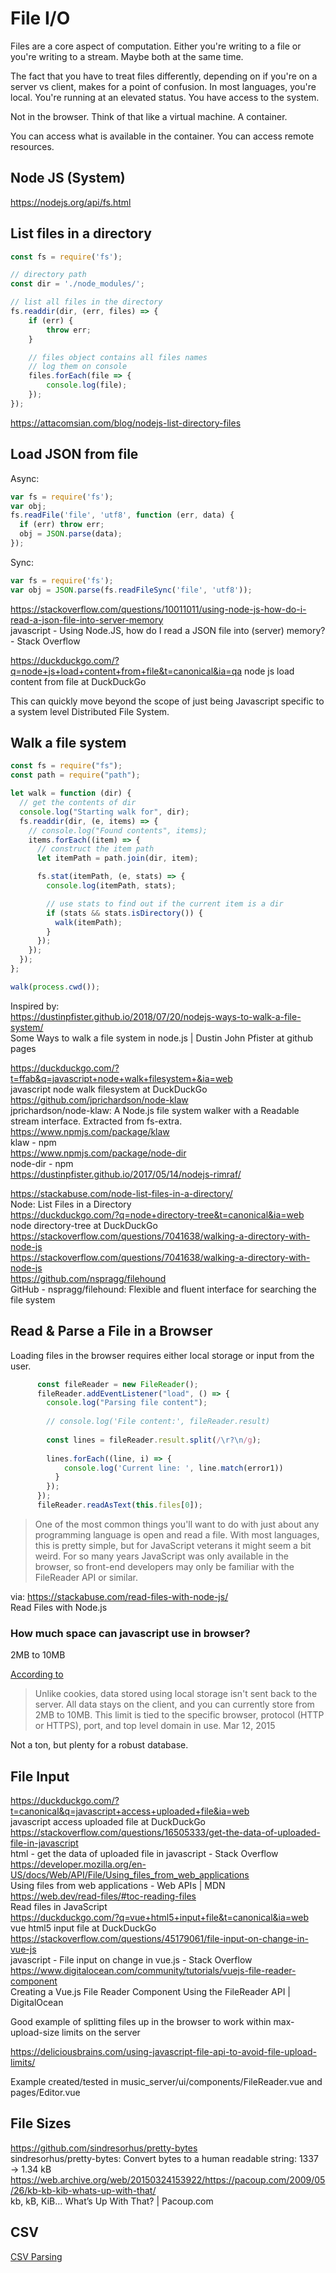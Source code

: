 # File I/O

Files are a core aspect of computation. Either you're writing to a file or you're writing to a stream. Maybe both at the same time. 

The fact that you have to treat files differently, depending on if you're on a server vs client, makes for a point of confusion. In most languages, you're local. You're running at an elevated status. You have access to the system. 

Not in the browser. Think of that like a virtual machine. A container.

You can access what is available in the container. You can access remote resources.

## Node JS (System)

https://nodejs.org/api/fs.html

## List files in a directory

```js
const fs = require('fs');

// directory path
const dir = './node_modules/';

// list all files in the directory
fs.readdir(dir, (err, files) => {
    if (err) {
        throw err;
    }

    // files object contains all files names
    // log them on console
    files.forEach(file => {
        console.log(file);
    });
});
```

https://attacomsian.com/blog/nodejs-list-directory-files

## Load JSON from file

Async:

```js
var fs = require('fs');
var obj;
fs.readFile('file', 'utf8', function (err, data) {
  if (err) throw err;
  obj = JSON.parse(data);
});
```

Sync:

```js
var fs = require('fs');
var obj = JSON.parse(fs.readFileSync('file', 'utf8'));
```

https://stackoverflow.com/questions/10011011/using-node-js-how-do-i-read-a-json-file-into-server-memory  
javascript - Using Node.JS, how do I read a JSON file into (server) memory? - Stack Overflow  


https://duckduckgo.com/?q=node+js+load+content+from+file&t=canonical&ia=qa
node js load content from file at DuckDuckGo

This can quickly move beyond the scope of just being Javascript specific to a system level Distributed File System.

## Walk a file system

```js
const fs = require("fs");
const path = require("path");

let walk = function (dir) {
  // get the contents of dir
  console.log("Starting walk for", dir);
  fs.readdir(dir, (e, items) => {
    // console.log("Found contents", items);
    items.forEach((item) => {
      // construct the item path
      let itemPath = path.join(dir, item);

      fs.stat(itemPath, (e, stats) => {
        console.log(itemPath, stats);

        // use stats to find out if the current item is a dir
        if (stats && stats.isDirectory()) {
          walk(itemPath);
        }
      });
    });
  });
};

walk(process.cwd());


```

Inspired by:  
https://dustinpfister.github.io/2018/07/20/nodejs-ways-to-walk-a-file-system/  
Some Ways to walk a file system in node.js | Dustin John Pfister at github pages  

https://duckduckgo.com/?t=ffab&q=javascript+node+walk+filesystem+&ia=web  
javascript node walk filesystem at DuckDuckGo  
https://github.com/jprichardson/node-klaw  
jprichardson/node-klaw: A Node.js file system walker with a Readable stream interface. Extracted from fs-extra.  
https://www.npmjs.com/package/klaw  
klaw - npm  
https://www.npmjs.com/package/node-dir  
node-dir - npm  
https://dustinpfister.github.io/2017/05/14/nodejs-rimraf/  

https://stackabuse.com/node-list-files-in-a-directory/  
Node: List Files in a Directory  
https://duckduckgo.com/?q=node+directory-tree&t=canonical&ia=web  
node directory-tree at DuckDuckGo  
https://stackoverflow.com/questions/7041638/walking-a-directory-with-node-js  
https://stackoverflow.com/questions/7041638/walking-a-directory-with-node-js  
https://github.com/nspragg/filehound  
GitHub - nspragg/filehound: Flexible and fluent interface for searching the file system  


## Read & Parse a File in a Browser

Loading files in the browser requires either local storage or input from the user. 

```js
      const fileReader = new FileReader();
      fileReader.addEventListener("load", () => {
        console.log("Parsing file content");
        
        // console.log('File content:', fileReader.result)
        
        const lines = fileReader.result.split(/\r?\n/g);
        
        lines.forEach((line, i) => {
            console.log('Current line: ', line.match(error1))
          }
        });
      });
      fileReader.readAsText(this.files[0]);
```


> One of the most common things you'll want to do with just about any programming language is open and read a file. With most languages, this is pretty simple, but for JavaScript veterans it might seem a bit weird. For so many years JavaScript was only available in the browser, so front-end developers may only be familiar with the FileReader API or similar.

via: https://stackabuse.com/read-files-with-node-js/  
Read Files with Node.js  


### How much space can javascript use in browser? 

2MB to 10MB

[According to](https://www.sitepoint.com/html5-local-storage-revisited/)


> Unlike cookies, data stored using local storage isn't sent back to the server. All data stays on the client, and you can currently store from 2MB to 10MB. This limit is tied to the specific browser, protocol (HTTP or HTTPS), port, and top level domain in use. Mar 12, 2015

Not a ton, but plenty for a robust database. 


## File Input

https://duckduckgo.com/?t=canonical&q=javascript+access+uploaded+file&ia=web  
javascript access uploaded file at DuckDuckGo  
https://stackoverflow.com/questions/16505333/get-the-data-of-uploaded-file-in-javascript  
html - get the data of uploaded file in javascript - Stack Overflow  
https://developer.mozilla.org/en-US/docs/Web/API/File/Using_files_from_web_applications  
Using files from web applications - Web APIs | MDN  
https://web.dev/read-files/#toc-reading-files  
Read files in JavaScript  
https://duckduckgo.com/?q=vue+html5+input+file&t=canonical&ia=web  
vue html5 input file at DuckDuckGo  
https://stackoverflow.com/questions/45179061/file-input-on-change-in-vue-js  
javascript - File input on change in vue.js - Stack Overflow  
https://www.digitalocean.com/community/tutorials/vuejs-file-reader-component  
Creating a Vue.js File Reader Component Using the FileReader API | DigitalOcean  


Good example of splitting files up in the browser to work within max-upload-size limits on the server

https://deliciousbrains.com/using-javascript-file-api-to-avoid-file-upload-limits/

Example created/tested in music_server/ui/components/FileReader.vue and pages/Editor.vue


## File Sizes

https://github.com/sindresorhus/pretty-bytes  
sindresorhus/pretty-bytes: Convert bytes to a human readable string: 1337 → 1.34 kB  
https://web.archive.org/web/20150324153922/https://pacoup.com/2009/05/26/kb-kb-kib-whats-up-with-that/  
kb, kB, KiB… What’s Up With That? | Pacoup.com  

## CSV

[CSV Parsing](csv.md)


